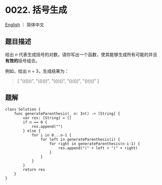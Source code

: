 # 0022. 括号生成

[English](./README.md) ｜ 简体中文



## 题目描述

给出 *n* 代表生成括号的对数，请你写出一个函数，使其能够生成所有可能的并且**有效的**括号组合。

例如，给出 *n* = 3，生成结果为：

>[
>  	"((()))",
>  	"(()())",
>  	"(())()",
>  	"()(())",
>  	"()()()"
>]



## 题解

```
class Solution {
    func generateParenthesis(_ n: Int) -> [String] {
        var res: [String] = []
        if n == 0 {
            res.append("")
        } else {
            for i in 0...n-1 {
                for left in generateParenthesis(i) {
                    for right in generateParenthesis(n-i-1) {
                        res.append("(" + left + ")" + right)
                    }
                }
            }
        }
        return res
    }
}
```

